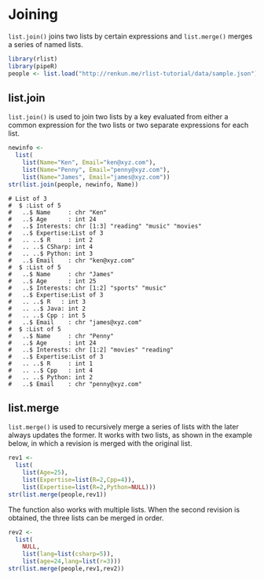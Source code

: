 

# Joining

`list.join()` joins two lists by certain expressions and `list.merge()` merges a series of named lists.


```r
library(rlist)
library(pipeR)
people <- list.load("http://renkun.me/rlist-tutorial/data/sample.json")
```


## list.join

`list.join()` is used to join two lists by a key evaluated from either a common expression for the two lists or two separate expressions for each list.


```r
newinfo <-
  list(
    list(Name="Ken", Email="ken@xyz.com"),
    list(Name="Penny", Email="penny@xyz.com"),
    list(Name="James", Email="james@xyz.com"))
str(list.join(people, newinfo, Name))
```

```
# List of 3
#  $ :List of 5
#   ..$ Name     : chr "Ken"
#   ..$ Age      : int 24
#   ..$ Interests: chr [1:3] "reading" "music" "movies"
#   ..$ Expertise:List of 3
#   .. ..$ R     : int 2
#   .. ..$ CSharp: int 4
#   .. ..$ Python: int 3
#   ..$ Email    : chr "ken@xyz.com"
#  $ :List of 5
#   ..$ Name     : chr "James"
#   ..$ Age      : int 25
#   ..$ Interests: chr [1:2] "sports" "music"
#   ..$ Expertise:List of 3
#   .. ..$ R   : int 3
#   .. ..$ Java: int 2
#   .. ..$ Cpp : int 5
#   ..$ Email    : chr "james@xyz.com"
#  $ :List of 5
#   ..$ Name     : chr "Penny"
#   ..$ Age      : int 24
#   ..$ Interests: chr [1:2] "movies" "reading"
#   ..$ Expertise:List of 3
#   .. ..$ R     : int 1
#   .. ..$ Cpp   : int 4
#   .. ..$ Python: int 2
#   ..$ Email    : chr "penny@xyz.com"
```

## list.merge

`list.merge()` is used to recursively merge a series of lists with the later always updates the former. It works with two lists, as shown in the example below, in which a revision is merged with the original list.

```r
rev1 <-
  list(
    list(Age=25),
    list(Expertise=list(R=2,Cpp=4)),
    list(Expertise=list(R=2,Python=NULL)))
str(list.merge(people,rev1))
```

The function also works with multiple lists. When the second revision is obtained, the three lists can be merged in order.

```r
rev2 <-
  list(
    NULL,
    list(lang=list(csharp=5)),
    list(age=24,lang=list(r=3)))
str(list.merge(people,rev1,rev2))
```
